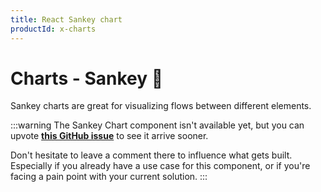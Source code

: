 ```yaml
---
title: React Sankey chart
productId: x-charts
---
```


# Charts - Sankey [<span class="plan-pro"></span>](/x/introduction/licensing/#pro-plan 'Pro plan')🚧

Sankey charts are great for visualizing flows between different elements.

:::warning
The Sankey Chart component isn't available yet, but you can upvote [**this GitHub issue**](https://github.com/mui/mui-x/issues/7930) to see it arrive sooner.

Don't hesitate to leave a comment there to influence what gets built.
Especially if you already have a use case for this component, or if you're facing a pain point with your current solution.
:::
